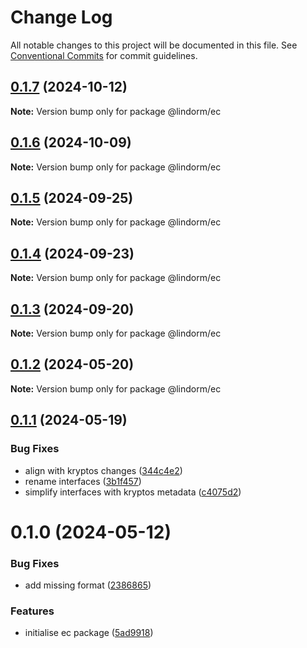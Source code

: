 # Change Log

All notable changes to this project will be documented in this file.
See [Conventional Commits](https://conventionalcommits.org) for commit guidelines.

## [0.1.7](https://github.com/lindorm-io/monorepo/compare/@lindorm/ec@0.1.6...@lindorm/ec@0.1.7) (2024-10-12)

**Note:** Version bump only for package @lindorm/ec

## [0.1.6](https://github.com/lindorm-io/monorepo/compare/@lindorm/ec@0.1.5...@lindorm/ec@0.1.6) (2024-10-09)

**Note:** Version bump only for package @lindorm/ec

## [0.1.5](https://github.com/lindorm-io/monorepo/compare/@lindorm/ec@0.1.4...@lindorm/ec@0.1.5) (2024-09-25)

**Note:** Version bump only for package @lindorm/ec

## [0.1.4](https://github.com/lindorm-io/monorepo/compare/@lindorm/ec@0.1.3...@lindorm/ec@0.1.4) (2024-09-23)

**Note:** Version bump only for package @lindorm/ec

## [0.1.3](https://github.com/lindorm-io/monorepo/compare/@lindorm/ec@0.1.2...@lindorm/ec@0.1.3) (2024-09-20)

**Note:** Version bump only for package @lindorm/ec

## [0.1.2](https://github.com/lindorm-io/monorepo/compare/@lindorm/ec@0.1.1...@lindorm/ec@0.1.2) (2024-05-20)

**Note:** Version bump only for package @lindorm/ec

## [0.1.1](https://github.com/lindorm-io/monorepo/compare/@lindorm/ec@0.1.0...@lindorm/ec@0.1.1) (2024-05-19)

### Bug Fixes

- align with kryptos changes ([344c4e2](https://github.com/lindorm-io/monorepo/commit/344c4e2fad07e66c91f7e0820bfc929c1f8ffcab))
- rename interfaces ([3b1f457](https://github.com/lindorm-io/monorepo/commit/3b1f45736f88b8c2d4481cbeca6da87bf8443bde))
- simplify interfaces with kryptos metadata ([c4075d2](https://github.com/lindorm-io/monorepo/commit/c4075d2e133c2fe0a1fafa548da68db34b3407c6))

# 0.1.0 (2024-05-12)

### Bug Fixes

- add missing format ([2386865](https://github.com/lindorm-io/monorepo/commit/2386865f60168cef31ffc8f1ce15c5fdc4c9fd82))

### Features

- initialise ec package ([5ad9918](https://github.com/lindorm-io/monorepo/commit/5ad99183aa933524f74850cf2bed5d10c03c6498))

